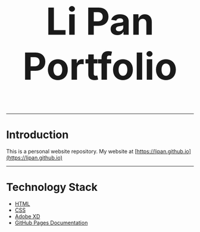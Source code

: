 <h1 align="center" style="font-size:100px" >
 Li Pan Portfolio
</h1>


---

# Introduction
This is a personal website repository. My website at [https://lipan.github.io](https://lipan.github.io)

---
# Technology Stack
- [HTML](https://developer.mozilla.org/en-US/docs/Web/HTML)
- [CSS](https://developer.mozilla.org/en-US/docs/Web/API/CSS)
- [Adobe XD](https://www.adobe.com/ca/products/xd.html)
- [GitHub Pages Documentation](https://docs.github.com/en/pages)
